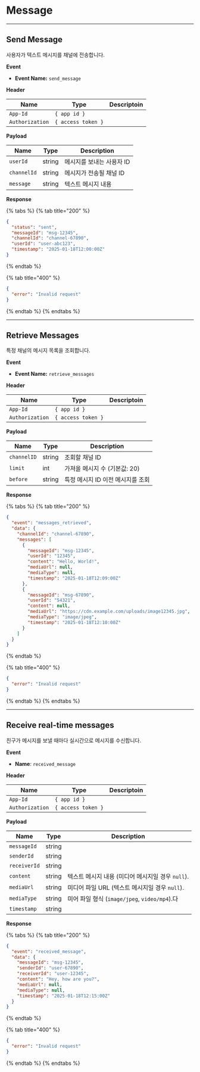 # Message

***

## Send Message

사용자가 텍스트 메시지를 채널에 전송합니다.



**Event**

* **Event Name:** `send_message`&#x20;



**Header**

| Name            | Type               | Descriptoin |
| --------------- | ------------------ | ----------- |
| `App-Id`        | `{ app id }`       |             |
| `Authorization` | `{ access token }` |             |

**Payload**

| Name        | Type   | Description     |
| ----------- | ------ | --------------- |
| `userId`    | string | 메시지를 보내는 사용자 ID |
| `channelId` | string | 메시지가 전송될 채널 ID  |
| `message`   | string | 텍스트 메시지 내용      |

**Response**

{% tabs %}
{% tab title="200" %}
```json
{
  "status": "sent",
  "messageId": "msg-12345",
  "channelId": "channel-67890",
  "userId": "user-abc123",
  "timestamp": "2025-01-18T12:00:00Z"
}

```
{% endtab %}

{% tab title="400" %}
```json
{
  "error": "Invalid request"
}
```
{% endtab %}
{% endtabs %}

***




## Retrieve Messages

특정 채널의 메시지 목록을 조회합니다.



**Event**

* **Event Name:** `retrieve_messages`



**Header**

| Name            | Type               | Descriptoin |
| --------------- | ------------------ | ----------- |
| `App-Id`        | `{ app id }`       |             |
| `Authorization` | `{ access token }` |             |

**Payload**

| Name        | Type   | Description          |
| ----------- | ------ | -------------------- |
| `channelID` | string | 조회할 채널 ID            |
| `limit`     | int    | 가져올 메시지 수 (기본값: 20)  |
| `before`    | string | 특정 메시지 ID 이전 메시지를 조회 |

**Response**

{% tabs %}
{% tab title="200" %}
```json
{
  "event": "messages_retrieved",
  "data": {
    "channelId": "channel-67890",
    "messages": [
      {
        "messageId": "msg-12345",
        "userId": "12345",
        "content": "Hello, World!",
        "mediaUrl": null,
        "mediaType": null,
        "timestamp": "2025-01-18T12:09:00Z"
      },
      {
        "messageId": "msg-67890",
        "userId": "54321",
        "content": null,
        "mediaUrl": "https://cdn.example.com/uploads/image12345.jpg",
        "mediaType": "image/jpeg",
        "timestamp": "2025-01-18T12:10:00Z"
      }
    ]
  }
}

```
{% endtab %}

{% tab title="400" %}
```json
{
  "error": "Invalid request"
}
```
{% endtab %}
{% endtabs %}

***

## Receive real-time messages

친구가 메시지를 보낼 때마다 실시간으로 메시지를 수신합니다.



**Event**

* **Name**: `received_message`



**Header**

| Name            | Type               | Descriptoin |
| --------------- | ------------------ | ----------- |
| `App-Id`        | `{ app id }`       |             |
| `Authorization` | `{ access token }` |             |

**Payload**

| Name         | Type   | Description                            |
| ------------ | ------ | -------------------------------------- |
| `messageId`  | string |                                        |
| `senderId`   | string |                                        |
| `receiverId` | string |                                        |
| `content`    | string | 텍스트 메시지 내용 (미디어 메시지일 경우 `null`).       |
| `mediaUrl`   | string | 미디어 파일 URL (텍스트 메시지일 경우 `null`).       |
| `mediaType`  | string | 미어 파일 형식 (`image/jpeg`, `video/mp4`).다 |
| `timestamp`  | string |                                        |

**Response**

{% tabs %}
{% tab title="200" %}
```json
{
  "event": "received_message",
  "data": {
    "messageId": "msg-12345",
    "senderId": "user-67890",
    "receiverId": "user-12345",
    "content": "Hey, how are you?",
    "mediaUrl": null,
    "mediaType": null,
    "timestamp": "2025-01-18T12:15:00Z"
  }
}

```
{% endtab %}

{% tab title="400" %}
```json
{
  "error": "Invalid request"
}
```
{% endtab %}
{% endtabs %}
